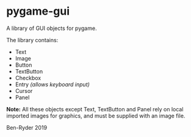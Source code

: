 # pygame-gui
A library of GUI objects for pygame.  

The library contains:  
* Text  
* Image  
* Button  
* TextButton  
* Checkbox  
* Entry _(allows keyboard input)_
* Cursor  
* Panel  

**Note:** All these objects except Text, TextButton and Panel rely on local imported images for graphics, and must be supplied with an image file.

Ben-Ryder 2019